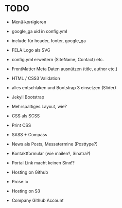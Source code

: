 # TODO

- ~~Menü korrigieren~~
- google_ga uid in config.yml
- include für header, footer, google_ga

- FELA Logo als SVG


- config.yml erweitern (SiteName, Contact) etc.
- FrontMatter Meta Daten ausnützen (title, author etc.)
- HTML / CSS3 Validation

- alles entschlaken und Bootstrap 3 einsetzen (Slider)
- Jekyll Bootstrap

- Mehrspaltiges Layout, wie?

- CSS als SCSS
- Print CSS
- SASS + Compass
- News als Posts, Messetermine (Posttype?)

- Kontaktformular (wie mailen?, Sinatra?)

- Portal Link macht keinen Sinn!?

- Hosting on Github
- Prose.io
- Hosting on S3

- Company Github Account

